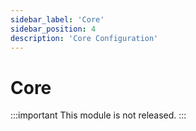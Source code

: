 ```yaml
---
sidebar_label: 'Core'
sidebar_position: 4
description: 'Core Configuration'
---
```


# Core

:::important
This module is not released.
:::
